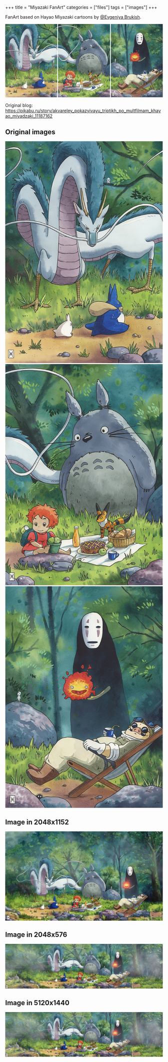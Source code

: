+++
title = "Miyazaki FanArt"
categories = ["files"]
tags = ["images"]
+++

FanArt based on Hayao Miyazaki cartoons by [@Evgeniya Brukish](https://pikabu.ru/@EvgeniyaBrukish).
<!--more-->
[![preview](/files/images/art/mitazaki-by-eb/eb-240202-preview.jpg)](/files/images/art/mitazaki-by-eb/eb-240202-preview.jpg)

Original blog: https://pikabu.ru/story/akvareley_pokazyivayu_triptikh_po_multfilmam_khayao_miyadzaki_11187162

## Original images
[![preview](/files/images/art/mitazaki-by-eb/eb-240202-orig-01.jpg)](/files/images/art/mitazaki-by-eb/eb-240202-orig-01.jpg)
[![preview](/files/images/art/mitazaki-by-eb/eb-240202-orig-02.jpg)](/files/images/art/mitazaki-by-eb/eb-240202-orig-02.jpg)
[![preview](/files/images/art/mitazaki-by-eb/eb-240202-orig-03.jpg)](/files/images/art/mitazaki-by-eb/eb-240202-orig-03.jpg)
## Image in 2048x1152
[![preview](/files/images/art/mitazaki-by-eb/eb-240202-2048x1152.jpg)](/files/images/art/mitazaki-by-eb/eb-240202-2048x1152.jpg)
## Image in 2048x576
[![preview](/files/images/art/mitazaki-by-eb/eb-240202-2048x576.jpg)](/files/images/art/mitazaki-by-eb/eb-240202-2048x576.jpg)
## Image in 5120x1440
[![preview](/files/images/art/mitazaki-by-eb/eb-240202-2048x576.jpg)](/files/images/art/mitazaki-by-eb/eb-240202-5120x1440.jpg)
